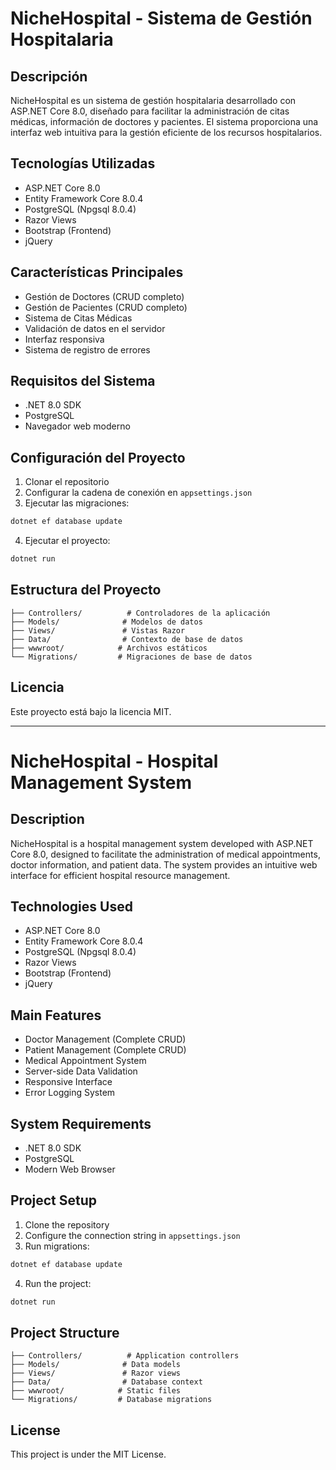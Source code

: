 # NicheHospital - Sistema de Gestión Hospitalaria

## Descripción
NicheHospital es un sistema de gestión hospitalaria desarrollado con ASP.NET Core 8.0, diseñado para facilitar la administración de citas médicas, información de doctores y pacientes. El sistema proporciona una interfaz web intuitiva para la gestión eficiente de los recursos hospitalarios.

## Tecnologías Utilizadas
- ASP.NET Core 8.0
- Entity Framework Core 8.0.4
- PostgreSQL (Npgsql 8.0.4)
- Razor Views
- Bootstrap (Frontend)
- jQuery

## Características Principales
- Gestión de Doctores (CRUD completo)
- Gestión de Pacientes (CRUD completo)
- Sistema de Citas Médicas
- Validación de datos en el servidor
- Interfaz responsiva
- Sistema de registro de errores

## Requisitos del Sistema
- .NET 8.0 SDK
- PostgreSQL
- Navegador web moderno

## Configuración del Proyecto
1. Clonar el repositorio
2. Configurar la cadena de conexión en `appsettings.json`
3. Ejecutar las migraciones:
```bash
dotnet ef database update
```
4. Ejecutar el proyecto:
```bash
dotnet run
```

## Estructura del Proyecto
```
├── Controllers/          # Controladores de la aplicación
├── Models/              # Modelos de datos
├── Views/               # Vistas Razor
├── Data/                # Contexto de base de datos
├── wwwroot/            # Archivos estáticos
└── Migrations/         # Migraciones de base de datos
```

## Licencia
Este proyecto está bajo la licencia MIT.

---

# NicheHospital - Hospital Management System

## Description
NicheHospital is a hospital management system developed with ASP.NET Core 8.0, designed to facilitate the administration of medical appointments, doctor information, and patient data. The system provides an intuitive web interface for efficient hospital resource management.

## Technologies Used
- ASP.NET Core 8.0
- Entity Framework Core 8.0.4
- PostgreSQL (Npgsql 8.0.4)
- Razor Views
- Bootstrap (Frontend)
- jQuery

## Main Features
- Doctor Management (Complete CRUD)
- Patient Management (Complete CRUD)
- Medical Appointment System
- Server-side Data Validation
- Responsive Interface
- Error Logging System

## System Requirements
- .NET 8.0 SDK
- PostgreSQL
- Modern Web Browser

## Project Setup
1. Clone the repository
2. Configure the connection string in `appsettings.json`
3. Run migrations:
```bash
dotnet ef database update
```
4. Run the project:
```bash
dotnet run
```

## Project Structure
```
├── Controllers/          # Application controllers
├── Models/              # Data models
├── Views/               # Razor views
├── Data/                # Database context
├── wwwroot/            # Static files
└── Migrations/         # Database migrations
```

## License
This project is under the MIT License.